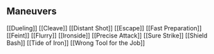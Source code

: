 ## Maneuvers
[[Dueling]]
[[Cleave]]
[[Distant Shot]]
[[Escape]]
[[Fast Preparation]]
[[Feint]]
[[Flurry]]
[[Ironside]]
[[Precise Attack]]
[[Sure Strike]]
[[Shield Bash]]
[[Tide of Iron]]
[[Wrong Tool for the Job]]
